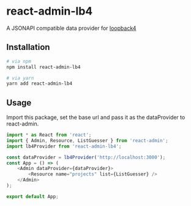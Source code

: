 # react-admin-lb4

A JSONAPI compatible data provider for [loopback4](https://loopback.io/)

## Installation

```bash
# via npm
npm install react-admin-lb4

# via yarn
yarn add react-admin-lb4
```

## Usage

Import this package, set the base url and pass it as the dataProvider to react-admin.

```javascript
import * as React from 'react';
import { Admin, Resource, ListGuesser } from 'react-admin';
import lb4Provider from 'react-admin-lb4';

const dataProvider = lb4Provider('http://localhost:3000');
const App = () => (
	<Admin dataProvider={dataProvider}>
  		<Resource name="projects" list={ListGuesser} />
  	</Admin>
);

export default App;
```

